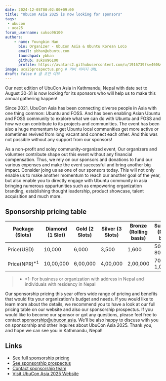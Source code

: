 ```yaml
---
date: 2024-12-05T00:02:00+09:00
title: "UbuCon Asia 2025 is now looking for sponsors"
tags:
 - ubucon
 - uca25
forum_username: sukso96100
authors:
    - name: Youngbin Han
      bio: Organizer - UbuCon Asia & Ubuntu Korean LoCo
      email: ybhan@ubuntu.com
      launchpad: ybhan
      github: sukso96100
      profile: https://avatars2.githubusercontent.com/u/1916739?s=460&v=4
image: uca25prospectus.png # 커버 이미지 URL
draft: false # 글 초안 여부
---
```


Our next edition of UbuCon Asia in Kathmandu, Nepal with date set to August 30-31 is now looking for its sponsors  who will help us to make this annual gathering happen!

Since 2021, UbuCon Asia has been connecting diverse people in Asia with one thing common: Ubuntu and FOSS. And has been enabling Asian Ubuntu and FOSS community to explore what we can do with Ubuntu and FOSS and how we can contribute to its projects and communities. The event has been also a huge momentum to get Ubuntu local communities get more active or sometimes revived from long vacant and connect each other. And this was not possible without any support from our sponsors!

As a non-profit and soley community-organized event, Our organizers and volunteer contribute shape out this event without any financial compensation. Thus, we rely on our sponsors and donations to fund our various expenses and make the event successful and bring another big impact. Consider joing us as one of our sponsors today. This will not only enable us to make another momentum to reach our another goal of the year, but also enable you to directly engage with Ubuntu community in asia bringing numerous oppurtunities such as empowering organization branding, establishing thought leadership, product showcase, talent acquisition and much more. 

## Sponsorship pricing table

| **Package (Slots)** | Diamond (1 Slot) | Gold (2 Slots) | Silver (3 Slots) | Bronze (Rolling basis) | Supporter (Rolling basis) |
| --- | --- | --- | --- | --- | --- |
| Price(USD) | 10,000 |	6,000 |	3,500 |	1,600 |	500 - 800 |
| Price(NPR)<sup>*1</sup> | 10,00,000 |	6,00,000 |	4,00,000 |	2,00,000 |	70,000 - 1,00,000 |
> - *1: For business or organization with address in Nepal and individuals with residency in Nepal

Our sponsorship pricing this year offers wide range of pricing and benefits that would fits your organization's budget and needs. If you would like to learn more about the details, we recommend you to have a look at our full pricing table on our website and also our sponsorship prospectus. If you would like to become our sponsor or got any questions, please feel free to contact sponsorship@ubucon.asia. We'll be also happy to discuss with you on sponsorship and other inquires about UbuCon Asia 2025. Thank you, and hope we can see you in Kathmandu, Nepal!

## Links

- [See full sponsorship pricing](https://2025.ubucon.asia/sponsors/become-a-sponsor/)
- [See sponsorship prospectus](https://2025.ubucon.asia/ubucon-asia-2025-sponsorship-prospectus.pdf)
- [Contact sponsorship team](mailto:sponsorship@ubucon.asia)
- [Visit UbuCon Asia 2025 Website](https://2025.ubucon.asia)